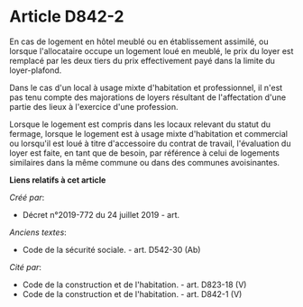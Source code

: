 # Article D842-2

En cas de logement en hôtel meublé ou en établissement assimilé, ou lorsque l'allocataire occupe un logement loué en meublé,
le prix du loyer est remplacé par les deux tiers du prix effectivement payé dans la limite du loyer-plafond.

Dans le cas d'un local à usage mixte d'habitation et professionnel, il n'est pas tenu compte des majorations de loyers
résultant de l'affectation d'une partie des lieux à l'exercice d'une profession.

Lorsque le logement est compris dans les locaux relevant du statut du fermage, lorsque le logement est à usage mixte
d'habitation et commercial ou lorsqu'il est loué à titre d'accessoire du contrat de travail, l'évaluation du loyer est faite,
en tant que de besoin, par référence à celui de logements similaires dans la même commune ou dans des communes avoisinantes.

**Liens relatifs à cet article**

_Créé par_:

  - Décret n°2019-772 du 24 juillet 2019 - art.

_Anciens textes_:

  - Code de la sécurité sociale. - art. D542-30 (Ab)

_Cité par_:

  - Code de la construction et de l'habitation. - art. D823-18 (V)
  - Code de la construction et de l'habitation. - art. D842-1 (V)
